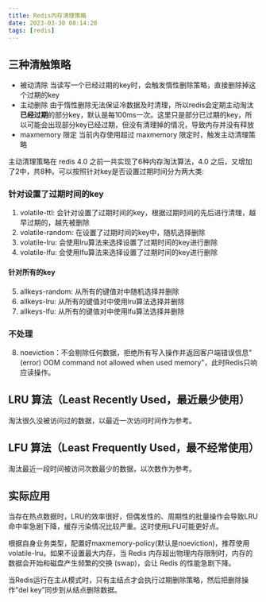 ```yaml
---
title: Redis内存清理策略
date: 2023-03-30 08:14:20
tags: [redis]
---
```


## 三种清触策略

- 被动清除
  当读写一个已经过期的key时，会触发惰性删除策略，直接删除掉这个过期的key
- 主动删除
  由于惰性删除无法保证冷数据及时清理，所以redis会定期主动淘汰**已经过期**的部分key，默认是每100ms一次。这里只是部分已过期的key，所以可能会出现部分key已经过期，但没有清理掉的情况，导致内存并没有释放
- maxmemory 限定
  当前内存使用超过 maxmemory 限定时，触发主动清理策略
  
主动清理策略在 redis 4.0 之前一共实现了6种内存淘汰算法，4.0 之后，又增加了2中，共8种。可以按照针对key是否设置过期时间分为两大类:

### 针对设置了过期时间的key

1. volatile-ttl: 会针对设置了过期时间的key，根据过期时间的先后进行清理，越早过期的，越先被删除
2. volatile-random: 在设置了过期时间的key中，随机选择删除
3. volatile-lru: 会使用lru算法来选择设置了过期时间的key进行删除 
4. volatile-lfu: 会使用lfu算法来选择设置了过期时间的key进行删除 

#### 针对所有的key

5. allkeys-random: 从所有的键值对中随机选择并删除
6. allkeys-lru: 从所有的键值对中使用lru算法选择并删除
7. allkeys-lfu: 从所有的键值对中使用lfu算法选择并删除

### 不处理

8. noeviction：不会剔除任何数据，拒绝所有写入操作并返回客户端错误信息"(error) OOM command not allowed when used memory"，此时Redis只响应读操作。



## LRU 算法（Least Recently Used，最近最少使用）
淘汰很久没被访问过的数据，以最近一次访问时间作为参考。

## LFU 算法（Least Frequently Used，最不经常使用）
淘汰最近一段时间被访问次数最少的数据，以次数作为参考。


## 实际应用

当存在热点数据时，LRU的效率很好，但偶发性的、周期性的批量操作会导致LRU命中率急剧下降，缓存污染情况比较严重。这时使用LFU可能更好点。

根据自身业务类型，配置好maxmemory-policy(默认是noeviction)，推荐使用volatile-lru。如果不设置最大内存，当 Redis 内存超出物理内存限制时，内存的数据会开始和磁盘产生频繁的交换 (swap)，会让 Redis 的性能急剧下降。

当Redis运行在主从模式时，只有主结点才会执行过期删除策略，然后把删除操作”del key”同步到从结点删除数据。

